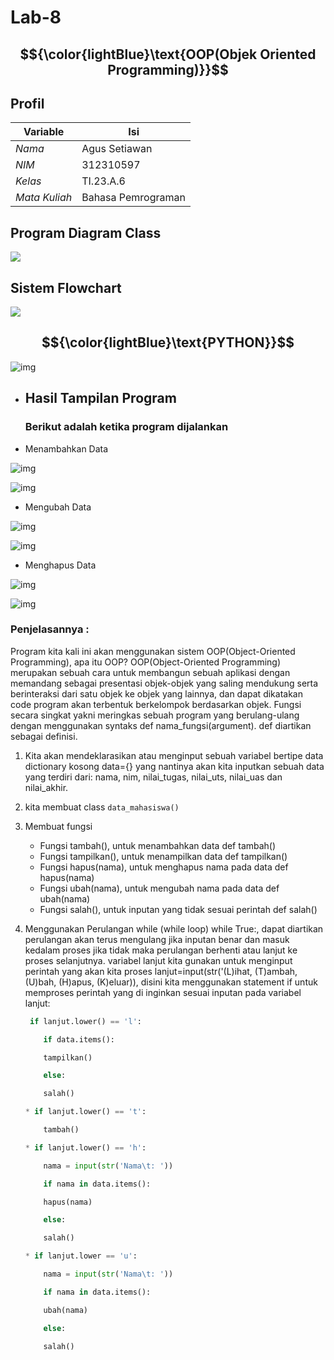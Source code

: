 # Lab-8
## $${\color{lightBlue}\text{OOP(Objek Oriented Programming)}}$$

## Profil
| Variable | Isi |
| -------- | --- |
| *Nama* | Agus Setiawan  |
| *NIM* |  312310597 |
| *Kelas* | TI.23.A.6 |
| *Mata Kuliah* | Bahasa Pemrograman |


## Program Diagram Class
![](dokumentasi/Diagramclass.png)


## Sistem Flowchart
![](dokumentasi/Flowchart.png)


## $${\color{lightBlue}\text{PYTHON}}$$

![img](dokumentasi/oop.png)

- ##  Hasil Tampilan Program
  ### Berikut adalah ketika program dijalankan


* Menambahkan Data

![img](dokumentasi/Screenshot%202023-12-07%20135251.png)

![img](dokumentasi/Screenshot%202023-12-07%20135346.png)


* Mengubah Data

![img](dokumentasi/Screenshot%202023-12-07%20135522.png)

![img](dokumentasi/Screenshot%202023-12-07%20135609.png)


* Menghapus Data

![img](dokumentasi/Screenshot%202023-12-07%20135702.png)

![img](dokumentasi/Screenshot%202023-12-07%20135727.png)

### Penjelasannya : 

Program kita kali ini akan menggunakan sistem OOP(Object-Oriented Programming), apa itu OOP?
OOP(Object-Oriented Programming) merupakan sebuah cara untuk membangun sebuah aplikasi dengan memandang sebagai presentasi objek-objek yang saling mendukung serta berinteraksi dari satu objek ke objek yang lainnya, dan dapat dikatakan code program akan terbentuk berkelompok berdasarkan objek. 
Fungsi secara singkat yakni meringkas sebuah program yang berulang-ulang dengan menggunakan syntaks def nama_fungsi(argument). def diartikan sebagai definisi.

1. Kita akan mendeklarasikan atau menginput sebuah variabel bertipe data dictionary kosong data={} yang nantinya akan kita inputkan sebuah data yang terdiri dari: nama, nim, nilai_tugas, nilai_uts, nilai_uas dan nilai_akhir.

2. kita membuat class `data_mahasiswa()`

3. Membuat fungsi
    * Fungsi tambah(), untuk menambahkan data def tambah()
    * Fungsi tampilkan(), untuk menampilkan data def tampilkan()
    * Fungsi hapus(nama), untuk menghapus nama pada data def hapus(nama)
    * Fungsi ubah(nama), untuk mengubah nama pada data def ubah(nama)
    * Fungsi salah(), untuk inputan yang tidak sesuai perintah def salah()

4. Menggunakan Perulangan while (while loop)
while True:, dapat diartikan perulangan akan terus mengulang jika inputan benar dan masuk kedalam proses jika tidak maka perulangan berhenti atau lanjut ke proses selanjutnya. 
variabel lanjut kita gunakan untuk menginput perintah yang akan kita proses lanjut=input(str('(L)ihat, (T)ambah, (U)bah, (H)apus, (K)eluar)), disini kita menggunakan statement if untuk memproses perintah yang di inginkan sesuai inputan pada variabel lanjut:
    ```python
     if lanjut.lower() == 'l':

        if data.items():

        tampilkan()

        else:

        salah()

    * if lanjut.lower() == 't':

        tambah()

    * if lanjut.lower() == 'h':

        nama = input(str('Nama\t: '))

        if nama in data.items():

        hapus(nama)

        else:

        salah()

    * if lanjut.lower == 'u':

        nama = input(str('Nama\t: '))

        if nama in data.items():

        ubah(nama)

        else:

        salah()
    ```
